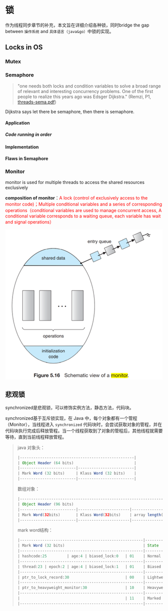 # 锁

作为线程同步章节的补充，本文旨在详细介绍各种锁，同时bridge the gap between `操作系统` and `具体语言（java&go）`中锁的实现。



## Locks in OS

### Mutex



### Semaphore

> "one needs both locks and condition variables to solve a broad range of relevant and interesting concurrency problems. One of the first people to realize this years ago was Edsger Dijkstra." (Remzi, P1, [threads-sema.pdf](https://pages.cs.wisc.edu/~remzi/Classes/537/Fall2021/Book/threads-sema.pdf))

Dijkstra says let there be semaphore, then there is semaphore.

#### Application

##### Code running in order



#### Implementation



#### Flaws in Semaphore



### Monitor

monitor is used for multiple threads to access the shared resources exclusively

**composition of monitor**：<font color=red>A lock (control of exclusively access to the monitor code)；Multiple conditional variables and a series of corresponding operations（conditional variables are used to manage concurrent access, A conditional variable corresponds to a waiting queue, each variable has wait and signal operations）</font>

<img src="md_image/monitor.png" alt="monitor.png" style="zoom:67%;"/>



## 悲观锁

synchronized是悲观锁，可以修饰实例方法，静态方法，代码块。

synchronized基于互斥锁实现，在 Java 中，每个对象都有一个管程（Monitor），当线程进入 `synchronized` 代码块时，会尝试获取对象的管程，并在代码块执行完成后释放管程。当一个线程获取到了对象的管程后，其他线程就需要等待，直到当前线程释放管程。

>







>java 对象头：
>
>```java
>|---------------------------------------------------|
>| Object Header (64 bits)                           |
>|-------------------------|-------------------------|
>| Mark Word (32 bits)     | Klass Word (32 bits)    |
>|-------------------------|-------------------------|
>```
>
>数组对象：
>
>```java
>|--------------------------------------------------------------------------|
>| Object Header (96 bits)                                                  |
>|-------------------------|-----------------------|------------------------|
>| Mark Word(32bits)       | Klass Word(32bits)    | array length(32bits)   |
>|-------------------------|-----------------------|------------------------|
>```
>
>mark word结构：
>
>```java
>|-------------------------------------------------------|--------------------|
>| Mark Word (32 bits)                                   | State              |
>|-------------------------------------------------------|--------------------|
>| hashcode:25         | age:4 | biased_lock:0   | 01    | Normal             |
>|-------------------------------------------------------|--------------------|
>| thread:23 | epoch:2 | age:4 | biased_lock:1   | 01    | Biased             |
>|-------------------------------------------------------|--------------------|
>| ptr_to_lock_record:30                         | 00    | Lightweight Locked |
>|-------------------------------------------------------|--------------------|
>| ptr_to_heavyweight_monitor:30                 | 10    | Heavyweight Locked |
>|-------------------------------------------------------|--------------------|
>|                                               | 11    | Marked for GC      |
>|-------------------------------------------------------|--------------------|
>
>```
>
>
>
>





